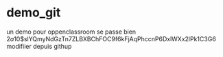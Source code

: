 # demo_git
un demo pour oppenclassroom se passe bien
$2a$10$slYQmyNdGzTn7ZLBXBChFOC9f6kFjAqPhccnP6DxlWXx2lPk1C3G6
modifiier depuis githup
